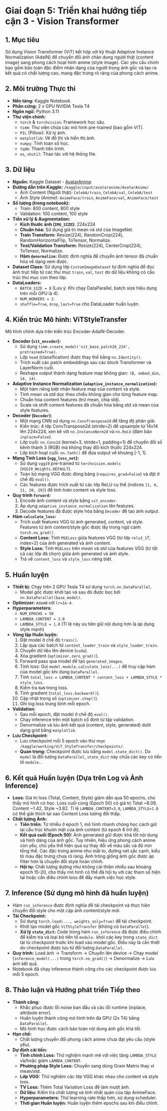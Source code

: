 # Giai đoạn 5: Triển khai hướng tiếp cận 3 - Vision Transformer

## 1. Mục tiêu

Sử dụng Vision Transformer (ViT) kết hợp với kỹ thuật Adaptive Instance Normalization (AdaIN) để chuyển đổi ảnh chân dung người thật (content image) sang phong cách hoạt hình anime (style image). Các yêu cầu chính bao gồm bảo toàn đặc điểm nhận dạng của người trong ảnh gốc và tạo ra kết quả có chất lượng cao, mang đặc trưng rõ ràng của phong cách anime.

## 2. Môi trường Thực thi

* **Nền tảng:** Kaggle Notebook
* **Phần cứng:** 2 x GPU NVIDIA Tesla T4
* **Ngôn ngữ:** Python 3.11
* **Thư viện chính:**
    * `torch` & `torchvision`: Framework học sâu.
    * `timm`: Thư viện chứa các mô hình pre-trained (bao gồm ViT).
    * `PIL` (Pillow): Xử lý ảnh.
    * `matplotlib`: Vẽ đồ thị và hiển thị ảnh.
    * `numpy`: Tính toán số học.
    * `tqdm`: Thanh tiến trình.
    * `os`, `shutil`: Thao tác với hệ thống file.

## 3. Dữ liệu

* **Nguồn:** Kaggle Dataset - [AvatarAnime](https://www.kaggle.com/datasets/tuantai229/avataranime)
* **Đường dẫn trên Kaggle:** `/kaggle/input/avataranime/AvatarAnime/`
    * Ảnh Content (Người thật): `CelebA/train`, `CelebA/val`, `CelebA/test`
    * Ảnh Style (Anime): `AnimeFace/train`, `AnimeFace/val`, `AnimeFace/test`
* **Số lượng (trong notebook):**
    * Train: 800 content, 800 style
    * Validation: 100 content, 100 style
* **Tiền xử lý & Augmentation:**
    * **Kích thước ảnh (`IMG_SIZE`):** 224x224
    * **Chuẩn hóa:** Sử dụng giá trị mean và std của ImageNet.
    * **Train Transform:** Resize(224), RandomCrop(224), RandomHorizontalFlip, ToTensor, Normalize.
    * **Test/Validation Transform:** Resize(224), CenterCrop(224), ToTensor, Normalize.
    * **Hàm `denormalize`:** Được định nghĩa để chuyển ảnh tensor đã chuẩn hóa về dạng xem được.
* **Dataset Class:** Sử dụng lớp `CustomImageDataset` tự định nghĩa để đọc ảnh trực tiếp từ các thư mục `train`, `val`, `test` do dữ liệu không có cấu trúc thư mục con theo lớp.
* **DataLoaders:**
    * `BATCH_SIZE = 8` (Lưu ý: Khi chạy DataParallel, batch size hiệu dụng trên mỗi GPU là 4).
    * `NUM_WORKERS = 2`.
    * `shuffle=True`, `drop_last=True` cho DataLoader huấn luyện.

## 4. Kiến trúc Mô hình: ViTStyleTransfer

Mô hình chính dựa trên kiến trúc Encoder-AdaIN-Decoder.

* **Encoder (`vit_encoder`):**
    * Sử dụng `timm.create_model('vit_base_patch16_224', pretrained=True)`.
    * Lớp `head` (classification) được thay thế bằng `nn.Identity()`.
    * Trích xuất các patch embeddings sau các block Transformer và LayerNorm cuối.
    * Reshape output thành dạng feature map không gian: `(B, embed_dim, 14, 14)`.
* **Adaptive Instance Normalization (`adaptive_instance_normalization`):**
    * Một hàm riêng biệt nhận feature map của content và style.
    * Tính mean và std dọc theo chiều không gian cho từng feature map.
    * Chuẩn hóa content features (trừ mean, chia std).
    * Scale và shift content features đã chuẩn hóa bằng std và mean của style features.
* **Decoder (`Decoder`):**
    * Một mạng CNN sử dụng `nn.ConvTranspose2d` để tăng độ phân giải.
    * Kiến trúc: 4 lớp ConvTranspose2d (stride=2) để upsample từ 14x14 lên 224x224, xen kẽ với `nn.InstanceNorm2d` và `nn.ReLU` (đảm bảo `inplace=False`).
    * Lớp cuối: `nn.Conv2d` (kernel=3, stride=1, padding=1) để chuyển đổi số kênh thành 3 (RGB) mà không thay đổi kích thước 224x224.
    * Lớp kích hoạt cuối: `nn.Tanh()` để đưa output về khoảng [-1, 1].
* **Mạng Tính Loss (`vgg_loss_net`):**
    * Sử dụng `vgg19` pre-trained từ `torchvision.models` (`VGG19_Weights.DEFAULT`).
    * Toàn bộ mạng VGG được đóng băng (`requires_grad=False`) và đặt ở chế độ `eval()`.
    * Các features được trích xuất từ các lớp ReLU cụ thể (indices `[1, 6, 11, 20, 29]`) để tính toán content và style loss.
* **Quy trình `forward`:**
    1.  Encode ảnh content và style bằng `vit_encoder`.
    2.  Áp dụng `adaptive_instance_normalization` lên features.
    3.  Decode features đã được style hóa bằng `Decoder` để tạo ảnh output.
* **Hàm `calculate_loss`:**
    * Trích xuất features VGG từ ảnh generated, content, và style. Features từ ảnh content/style gốc được lấy trong ngữ cảnh `torch.no_grad()`.
    * **Content Loss:** Tính `MSELoss` giữa features VGG (từ lớp `relu3_1`?, index=2) của ảnh generated và ảnh content.
    * **Style Loss:** Tính `MSELoss` trên *mean* và *std* của features VGG (từ tất cả các lớp đã chọn) giữa ảnh generated và ảnh style.
    * Trả về `content_loss` và `style_loss` riêng biệt.

## 5. Huấn luyện

* **Thiết bị:** Chạy trên 2 GPU Tesla T4 sử dụng `torch.nn.DataParallel`.
    * Model gốc được khởi tạo và sau đó được bọc bởi `nn.DataParallel(base_model)`.
* **Optimizer:** `AdamW` với `lr=1e-4`.
* **Hyperparameters:**
    * `NUM_EPOCHS = 50`
    * `LAMBDA_CONTENT = 3.0`
    * `LAMBDA_STYLE = 1.0` (Tỉ lệ này ưu tiên giữ nội dung hơn là áp dụng style mạnh)
* **Vòng lặp Huấn luyện:**
    1.  Đặt model ở chế độ `train()`.
    2.  Lặp qua các batch từ `content_loader_train` và `style_loader_train`.
    3.  Chuyển dữ liệu lên device (`cuda`).
    4.  Xóa gradient (`optimizer.zero_grad()`).
    5.  Forward pass qua model để tạo `generated_images`.
    6.  Tính loss: Gọi `model.module.calculate_loss(...)` để truy cập hàm của model gốc khi dùng `DataParallel`.
    7.  Tính `total_loss = LAMBDA_CONTENT * content_loss + LAMBDA_STYLE * style_loss`.
    8.  Kiểm tra `NaN` trong loss.
    9.  Tính gradient (`total_loss.backward()`).
    10. Cập nhật trọng số (`optimizer.step()`).
    11. Ghi log loss trung bình mỗi epoch.
* **Validation:**
    * Sau mỗi epoch, đặt model ở chế độ `eval()`.
    * Chạy inference trên một batch cố định từ tập validation.
    * Denormalize và lưu ảnh kết quả (content, style, generated) dưới dạng grid bằng `matplotlib`.
* **Lưu Checkpoint:**
    * Lưu checkpoint mỗi 5 epoch vào thư mục `/kaggle/working/ViT_StyleTransfer/checkpoints/`.
    * **Quan trọng:** Checkpoint được lưu bằng `model.state_dict()`. Do `model` là đối tượng `DataParallel`, `state_dict` này chứa các key có tiền tố `module.`.

## 6. Kết quả Huấn luyện (Dựa trên Log và Ảnh Inference)

* **Loss:** Giá trị loss (Total, Content, Style) giảm dần qua 50 epochs, cho thấy mô hình có học. Loss cuối cùng (Epoch 50) có giá trị Total ~8.09, Content ~1.42, Style ~3.82. Tỉ lệ `LAMBDA_CONTENT=3.0`, `LAMBDA_STYLE=1.0` có thể giải thích tại sao Content Loss tương đối thấp.
* **Chất lượng Ảnh:**
    * **Tiến triển:** Từ nhiễu ở epoch 1, mô hình nhanh chóng học cách giữ lại cấu trúc khuôn mặt của ảnh content (từ epoch 6 trở đi).
    * **Kết quả cuối (Epoch 50):** Ảnh generated giữ được khá tốt nội dung và hình dáng của ảnh gốc. Tuy nhiên, hiệu ứng phong cách anime còn yếu, chủ yếu thể hiện qua sự thay đổi về màu sắc và độ mịn tổng thể. Các đặc trưng anime như mắt to, đường nét sắc cạnh, kiểu tô màu đặc trưng chưa rõ ràng. Ảnh trông giống ảnh gốc được áp filter hơn là chuyển đổi style hoàn chỉnh.
    * **Hội tụ:** Chất lượng dường như không cải thiện nhiều sau khoảng epoch 15-20, cho thấy mô hình có thể đã hội tụ với các tham số hiện tại hoặc cần điều chỉnh loss để đẩy mạnh việc học style.

## 7. Inference (Sử dụng mô hình đã huấn luyện)

* Hàm `run_inference` được định nghĩa để tải checkpoint và thực hiện chuyển đổi style cho một cặp ảnh content/style mới.
* **Tải Checkpoint:**
    * Sử dụng `torch.load(..., weights_only=True)` để tải checkpoint.
    * Khởi tạo model gốc `ViTStyleTransfer` (không có `DataParallel`).
    * **Xử lý `state_dict`:** Code trong hàm `run_inference` đã được điều chỉnh để kiểm tra và loại bỏ tiền tố `module.` khỏi các key trong `state_dict` tải từ checkpoint trước khi load vào model gốc. Điều này là cần thiết do checkpoint được lưu từ đối tượng `DataParallel`.
* **Quy trình:** Load ảnh -> Transform -> Chuyển lên device -> Chạy model (`inference_model(...)` trong `torch.no_grad()`) -> Denormalize -> Lưu ảnh kết quả.
* Notebook đã chạy inference thành công cho các checkpoint được lưu mỗi 5 epoch.

## 8. Thảo luận và Hướng phát triển Tiếp theo

* **Thành công:**
    * Khắc phục được lỗi noise ban đầu và các lỗi runtime (inplace, attribute error).
    * Huấn luyện thành công mô hình trên đa GPU (2x T4) bằng `DataParallel`.
    * Mô hình học được cách bảo toàn nội dung ảnh gốc khá tốt.
* **Hạn chế:**
    * Chất lượng chuyển đổi phong cách anime chưa đạt yêu cầu (style yếu).
* **Dự định cải tiến:**
    * **Tinh chỉnh Loss:** Thử nghiệm mạnh mẽ với việc tăng `LAMBDA_STYLE` và/hoặc giảm `LAMBDA_CONTENT`.
    * **Phương pháp Style Loss:** Chuyển sang dùng Gram Matrix thay vì mean/std.
    * **Lớp VGG:** Thử nghiệm các lớp VGG khác nhau cho content và style loss.
    * **TV Loss:** Thêm Total Variation Loss để làm mượt ảnh.
    * **Dữ liệu:** Kiểm tra chất lượng và tính nhất quán của tập AnimeFace.
    * **Hyperparameters:** Thử learning rate thấp hơn, sử dụng scheduler.
    * **Thời gian Huấn luyện:** Huấn luyện thêm epochs sau khi điều chỉnh.